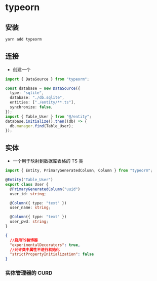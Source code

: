 # typeorn

## 安装

```powershell
yarn add typeorm
```

## 连接

- 创建一个

```ts
import { DataSource } from "typeorm";

const database = new DataSource({
  type: "sqlite",
  database: "./db.sqlite",
  entities: ["./entity/**.ts"],
  synchronize: false,
});
import { Table_User } from "@/entity";
database.initialize().then((db) => {
  db.manager.find(Table_User);
});
```

## 实体

- 一个用于映射到数据库表格的 TS 类

```ts
import { Entity, PrimaryGeneratedColumn, Column } from "typeorm";

@Entity("Table_User")
export class User {
  @PrimaryGeneratedColumn("uuid")
  user_id: string;

  @Column({ type: "text" })
  user_name: string;

  @Column({ type: "text" })
  user_pwd: string;
}
```

```json
{
  //启用TS装饰器
  "experimentalDecorators": true,
  //允许类中属性不进行初始化
  "strictPropertyInitialization": false
}
```

### 实体管理器的 CURD

```ts

```
